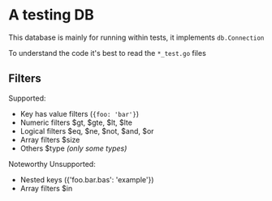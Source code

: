 # A testing DB

This database is mainly for running within tests, it implements `db.Connection`

To understand the code it's best to read the `*_test.go` files

## Filters

Supported:

- Key has value filters (`{foo: 'bar'}`)
- Numeric filters $gt, $gte, $lt, $lte
- Logical filters $eq, $ne, $not, $and, $or
- Array filters $size
- Others $type _(only some types)_

Noteworthy Unsupported:

- Nested keys ({'foo.bar.bas': 'example'})
- Array filters $in
